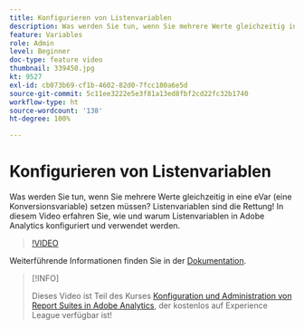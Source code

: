 ```yaml
---
title: Konfigurieren von Listenvariablen
description: Was werden Sie tun, wenn Sie mehrere Werte gleichzeitig in eine eVar (eine Konversionsvariable) setzen müssen? Listenvariablen sind die Rettung! In diesem Video erfahren Sie, wie und warum Listenvariablen in Adobe Analytics konfiguriert und verwendet werden.
feature: Variables
role: Admin
level: Beginner
doc-type: feature video
thumbnail: 339450.jpg
kt: 9527
exl-id: cb073b69-cf1b-4602-82d0-7fcc180a6e5d
source-git-commit: 5c11ee3222e5e3f81a13ed8fbf2cd22fc32b1740
workflow-type: ht
source-wordcount: '138'
ht-degree: 100%

---
```


# Konfigurieren von Listenvariablen

Was werden Sie tun, wenn Sie mehrere Werte gleichzeitig in eine eVar (eine Konversionsvariable) setzen müssen? Listenvariablen sind die Rettung! In diesem Video erfahren Sie, wie und warum Listenvariablen in Adobe Analytics konfiguriert und verwendet werden.

>[!VIDEO](https://video.tv.adobe.com/v/339450/?quality=12&learn=on)

Weiterführende Informationen finden Sie in der [Dokumentation](https://experienceleague.adobe.com/docs/analytics/admin/admin-tools/conversion-variables/list-var-admin.html?lang=de).

>[!INFO]
>
> Dieses Video ist Teil des Kurses [Konfiguration und Administration von Report Suites in Adobe Analytics](https://experienceleague.adobe.com/?recommended=Analytics-A-1-2021.1.administration&amp;lang=de), der kostenlos auf Experience League verfügbar ist!